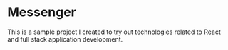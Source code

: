 # Messenger

This is a sample project I created to try out technologies related to React and full stack application development.
